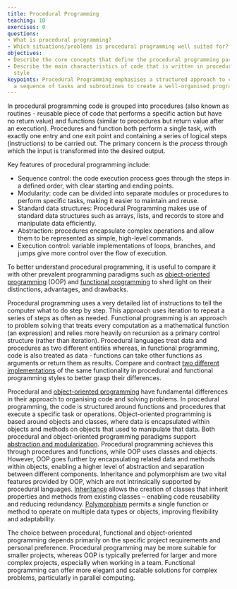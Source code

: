 ```yaml
---
title: Procedural Programming
teaching: 10
exercises: 0
questions:
- What is procedural programming?
- Which situations/problems is procedural programming well suited for?
objectives:
- Describe the core concepts that define the procedural programming paradigm
- Describe the main characteristics of code that is written in procedural programming
  style
keypoints: Procedural Programming emphasises a structured approach to coding, using
  a sequence of tasks and subroutines to create a well-organised program.
---
```


In procedural programming code is grouped into
procedures (also known as routines -  reusable piece of code that performs a specific action but
have no return value) and functions (similar to procedures but return value after an execution).
Procedures and function both perform a single task, with exactly one entry and one exit point and
containing a series of logical steps (instructions) to be carried out.
The primary concern is the *process* through which the input is transformed into the desired output.

Key features of procedural programming include:

- Sequence control: the code execution process goes through the steps in a defined order, with clear starting and ending points.
- Modularity: code can be divided into separate modules or procedures to perform specific tasks, making it easier to maintain and reuse.
- Standard data structures: Procedural Programming makes use of standard data structures such as
  arrays, lists, and records to store and manipulate data efficiently.
- Abstraction: procedures encapsulate complex operations and allow them to be represented as simple, high-level commands.
- Execution control: variable implementations of loops, branches, and jumps give more control over the flow of execution.

To better understand procedural programming, it is useful to compare it with other prevalent
programming paradigms such as
[object-oriented programming](../instructors/object-oriented-programming.md) (OOP)
and [functional programming](../instructors/functional-programming.md)
to shed light on their distinctions, advantages, and drawbacks.

Procedural programming uses a very detailed list of instructions to tell the computer what to do
step by step. This approach uses iteration to repeat a series of steps as often as needed.
Functional programming is an approach to problem solving that treats every computation as a
mathematical function (an expression) and relies more heavily on recursion as a primary control
structure (rather than iteration).
Procedural languages treat data and procedures as two different
entities whereas, in functional programming, code is also treated as data - functions
can take other functions as arguments or return them as results.
Compare and contract [two different implementations](../instructors/functional-programming.md#functional-vs-procedural-programming)
of the same functionality in procedural and functional programming styles
to better grasp their differences.

Procedural and [object-oriented programming](../instructors/object-oriented-programming.md) have fundamental differences in their approach to
organising code and solving problems.
In procedural programming, the code is structured around functions and procedures that execute a
specific task or operations. Object-oriented programming is based around objects and classes,
where data is encapsulated within objects and methods on objects that used to manipulate that data.
Both procedural and object-oriented programming paradigms support [abstraction and modularization](../episodes/33-code-decoupling-abstractions.md).
Procedural programming achieves this through procedures and functions, while OOP uses classes and
objects.
However, OOP goes further by encapsulating related data and methods within objects,
enabling a higher level of abstraction and separation between different components.
Inheritance and polymorphism are two vital features provided by OOP, which are not intrinsically
supported by procedural languages. [Inheritance](../instructors/object-oriented-programming.md#inheritance) allows the creation of classes that inherit
properties and methods from existing classes – enabling code reusability and reducing redundancy.
[Polymorphism](../episodes/33-code-decoupling-abstractions.md#polymorphism) permits a single function or method to operate on multiple data types or objects,
improving flexibility and adaptability.

The choice between procedural, functional and object-oriented programming depends primarily on
the specific project requirements and personal preference.
Procedural programming may be more suitable for smaller projects, whereas OOP is typically
preferred for larger and more complex projects, especially when working in a team.
Functional programming can offer more elegant and scalable solutions for complex problems,
particularly in parallel computing.



